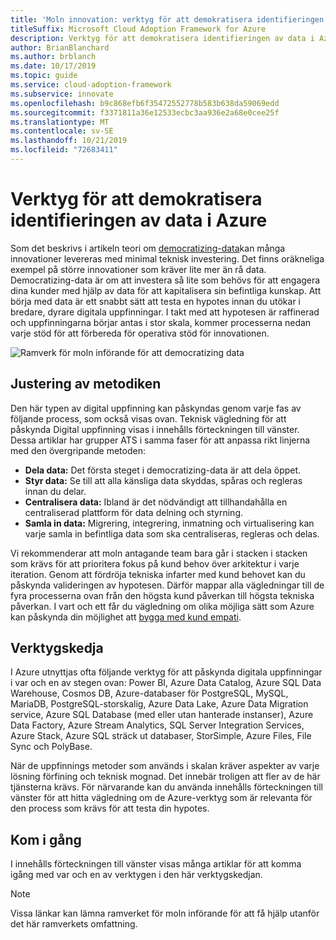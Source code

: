 ```yaml
---
title: 'Moln innovation: verktyg för att demokratisera identifieringen av data i Azure'
titleSuffix: Microsoft Cloud Adoption Framework for Azure
description: Verktyg för att demokratisera identifieringen av data i Azure
author: BrianBlanchard
ms.author: brblanch
ms.date: 10/17/2019
ms.topic: guide
ms.service: cloud-adoption-framework
ms.subservice: innovate
ms.openlocfilehash: b9c868efb6f35472552778b583b638da59069edd
ms.sourcegitcommit: f3371811a36e12533ecbc3aa936e2a68e0cee25f
ms.translationtype: MT
ms.contentlocale: sv-SE
ms.lasthandoff: 10/21/2019
ms.locfileid: "72683411"
---
```

# <a name="tools-to-democratize-data-in-azure"></a>Verktyg för att demokratisera identifieringen av data i Azure

Som det beskrivs i artikeln teori om [democratizing-data](../considerations/data.md)kan många innovationer levereras med minimal teknisk investering. Det finns oräkneliga exempel på större innovationer som kräver lite mer än rå data. Democratizing-data är om att investera så lite som behövs för att engagera dina kunder med hjälp av data för att kapitalisera sin befintliga kunskap. Att börja med data är ett snabbt sätt att testa en hypotes innan du utökar i bredare, dyrare digitala uppfinningar. I takt med att hypotesen är raffinerad och uppfinningarna börjar antas i stor skala, kommer processerna nedan varje stöd för att förbereda för operativa stöd för innovationen.

![Ramverk för moln införande för att democratizing data](../../_images/innovate/democratize-data.png)

## <a name="alignment-to-the-methodology"></a>Justering av metodiken

Den här typen av digital uppfinning kan påskyndas genom varje fas av följande process, som också visas ovan. Teknisk vägledning för att påskynda Digital uppfinning visas i innehålls förteckningen till vänster. Dessa artiklar har grupper ATS i samma faser för att anpassa rikt linjerna med den övergripande metoden:

- **Dela data:** Det första steget i democratizing-data är att dela öppet.
- **Styr data:** Se till att alla känsliga data skyddas, spåras och regleras innan du delar.
- **Centralisera data:** Ibland är det nödvändigt att tillhandahålla en centraliserad plattform för data delning och styrning.
- **Samla in data:** Migrering, integrering, inmatning och virtualisering kan varje samla in befintliga data som ska centraliseras, regleras och delas.

Vi rekommenderar att moln antagande team bara går i stacken i stacken som krävs för att prioritera fokus på kund behov över arkitektur i varje iteration. Genom att fördröja tekniska infarter med kund behovet kan du påskynda valideringen av hypotesen. Därför mappar alla vägledningar till de fyra processerna ovan från den högsta kund påverkan till högsta tekniska påverkan. I vart och ett får du vägledning om olika möjliga sätt som Azure kan påskynda din möjlighet att [bygga med kund empati](../considerations/build.md).

## <a name="toolchain"></a>Verktygskedja

I Azure utnyttjas ofta följande verktyg för att påskynda digitala uppfinningar i var och en av stegen ovan: Power BI, Azure Data Catalog, Azure SQL Data Warehouse, Cosmos DB, Azure-databaser för PostgreSQL, MySQL, MariaDB, PostgreSQL-storskalig, Azure Data Lake, Azure Data Migration service, Azure SQL Database (med eller utan hanterade instanser), Azure Data Factory, Azure Stream Analytics, SQL Server Integration Services, Azure Stack, Azure SQL sträck ut databaser, StorSimple, Azure Files, File Sync och PolyBase.

När de uppfinnings metoder som används i skalan kräver aspekter av varje lösning förfining och teknisk mognad. Det innebär troligen att fler av de här tjänsterna krävs. För närvarande kan du använda innehålls förteckningen till vänster för att hitta vägledning om de Azure-verktyg som är relevanta för den process som krävs för att testa din hypotes.

## <a name="get-started"></a>Kom i gång

I innehålls förteckningen till vänster visas många artiklar för att komma igång med var och en av verktygen i den här verktygskedjan.

> [!NOTE]
> Vissa länkar kan lämna ramverket för moln införande för att få hjälp utanför det här ramverkets omfattning.
